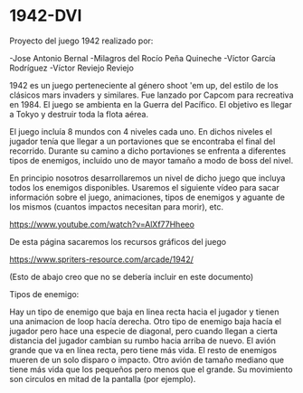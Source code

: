 # 1942-DVI

Proyecto del juego 1942 realizado por:

  -Jose Antonio Bernal
  -Milagros del Rocío Peña Quineche
  -Víctor García Rodríguez
  -Víctor Reviejo Reviejo
  
1942 es un juego perteneciente al género shoot 'em up, del estilo de los clásicos mars invaders y similares. Fue lanzado por Capcom para recreativa en 1984. El juego se ambienta en la Guerra del Pacífico. El objetivo es llegar a Tokyo y destruir toda la flota aérea.

El juego incluía 8 mundos con 4 niveles cada uno. En dichos niveles el jugador tenía que llegar a un portaviones que se encontraba el final del recorrido. Durante su camino a dicho portaviones se enfrenta a diferentes tipos de enemigos, incluido uno de mayor tamaño a modo de boss del nivel.

En principio nosotros desarrollaremos un nivel de dicho juego que incluya todos los enemigos disponibles. Usaremos el siguiente vídeo para sacar información sobre el juego, animaciones, tipos de enemigos y aguante de los mismos (cuantos impactos necesitan para morir), etc.
  
https://www.youtube.com/watch?v=AlXf77Hheeo

De esta página sacaremos los recursos gráficos del juego

https://www.spriters-resource.com/arcade/1942/ 

(Esto de abajo creo que no se debería incluir en este documento)

Tipos de enemigo:

Hay un tipo de enemigo que baja en linea recta hacia el jugador y tienen una animacion de loop hacía derecha.
Otro tipo de enemigo baja hacía el jugador pero hace una especie de diagonal, pero cuando llegan a cierta distancia del jugador cambian su rumbo hacia arriba de nuevo.
El avión grande que va en línea recta, pero tiene más vida. El resto de enemigos mueren de un solo disparo o impacto.
Otro avión de tamaño mediano que tiene más vida que los pequeños pero menos que el grande. Su movimiento son circulos en mitad de la pantalla (por ejemplo).
